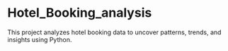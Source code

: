 # Hotel_Booking_analysis
This project analyzes hotel booking data to uncover patterns, trends, and insights using Python.

